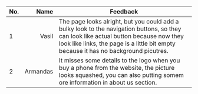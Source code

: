 |No.|Name|Feedback|
|---|------:|-------|
|1|Vasil|The page looks alright, but you could add a bulky look to the navigation buttons, so they can look like actual button because now they look like links, the page is a little bit empty because it has no background picutres.
|2|Armandas|It misses some details to the logo when you buy a phone from the website, the picture looks squashed, you can also putting somem ore information in about us section.